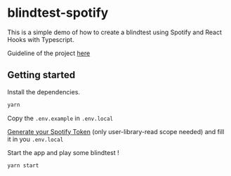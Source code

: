 # blindtest-spotify

This is a simple demo of how to create a blindtest using Spotify and React Hooks with Typescript.

Guideline of the project [here](https://trello.com/b/do1FU3Fe/updated-web-dojo-blindtest-spotify)

## Getting started

Install the dependencies.

```bash
yarn
```

Copy the `.env.example` in `.env.local`

[Generate your Spotify Token](https://developer.spotify.com/console/get-current-user-saved-tracks/?market=&limit=&offset=) (only user-library-read scope needed) and fill it in you `.env.local`

Start the app and play some blindtest !

```bash
yarn start
```
